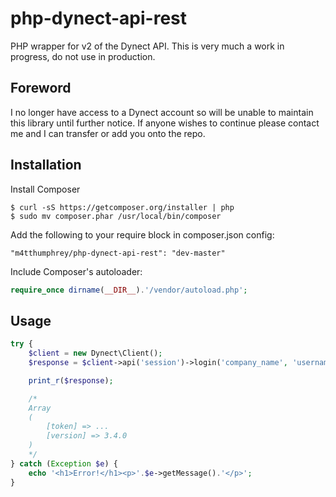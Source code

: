 php-dynect-api-rest
===================

PHP wrapper for v2 of the Dynect API. This is very much a work in progress, do not use in production.

Foreword
--------
I no longer have access to a Dynect account so will be unable to maintain this library until further notice. If anyone wishes to continue please contact me and I can transfer or add you onto the repo.

Installation
------------
Install Composer

```
$ curl -sS https://getcomposer.org/installer | php
$ sudo mv composer.phar /usr/local/bin/composer
```

Add the following to your require block in composer.json config:

```
"m4tthumphrey/php-dynect-api-rest": "dev-master"
```

Include Composer's autoloader:


```php
require_once dirname(__DIR__).'/vendor/autoload.php';
```

Usage
-----

```php
try {
    $client = new Dynect\Client();
    $response = $client->api('session')->login('company_name', 'username', 'password');

    print_r($response);

    /*
    Array
    (
        [token] => ...
        [version] => 3.4.0
    )
    */
} catch (Exception $e) {
    echo '<h1>Error!</h1><p>'.$e->getMessage().'</p>';
}
```

